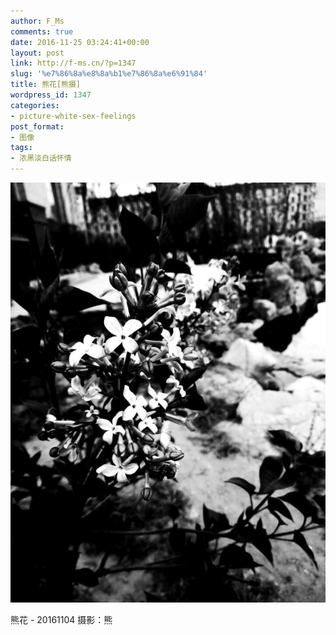 ```yaml
---
author: F_Ms
comments: true
date: 2016-11-25 03:24:41+00:00
layout: post
link: http://f-ms.cn/?p=1347
slug: '%e7%86%8a%e8%8a%b1%e7%86%8a%e6%91%84'
title: 熊花[熊摄]
wordpress_id: 1347
categories:
- picture-white-sex-feelings
post_format:
- 图像
tags:
- 浓黑淡白话怀情
---
```


![%e7%86%8a%e7%86%8a%e6%91%84_20161104](/img/post/wp/2016/11/熊熊摄_20161104.jpg)


熊花 - 20161104
摄影：熊
